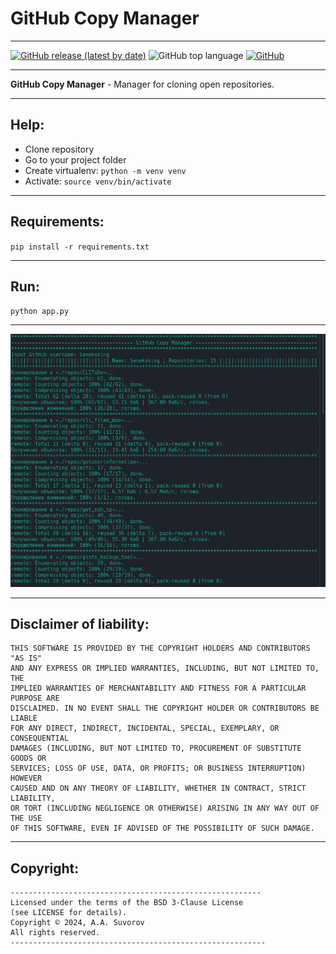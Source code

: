 # GitHub Copy Manager

---

[![GitHub release (latest by date)](https://img.shields.io/github/v/release/saneksking/github_copy_manager)](https://github.com/saneksking/github_copy_manager/)
![GitHub top language](https://img.shields.io/github/languages/top/saneksking/github_copy_manager)
[![GitHub](https://img.shields.io/github/license/saneksking/github_copy_manager)](https://github.com/saneksking/github_copy_manager/blob/master/LICENSE)

---

**GitHub Copy Manager** - Manager for cloning open repositories.

---

## Help:

- Clone repository
- Go to your project folder
- Create virtualenv: `python -m venv venv`
- Activate: `source venv/bin/activate`

---

## Requirements:

`pip install -r requirements.txt`

---

## Run:

`python app.py`

---

<img src="data/images/logo.png" alt="Logo">

---

## Disclaimer of liability:
    THIS SOFTWARE IS PROVIDED BY THE COPYRIGHT HOLDERS AND CONTRIBUTORS "AS IS"
    AND ANY EXPRESS OR IMPLIED WARRANTIES, INCLUDING, BUT NOT LIMITED TO, THE
    IMPLIED WARRANTIES OF MERCHANTABILITY AND FITNESS FOR A PARTICULAR PURPOSE ARE
    DISCLAIMED. IN NO EVENT SHALL THE COPYRIGHT HOLDER OR CONTRIBUTORS BE LIABLE
    FOR ANY DIRECT, INDIRECT, INCIDENTAL, SPECIAL, EXEMPLARY, OR CONSEQUENTIAL
    DAMAGES (INCLUDING, BUT NOT LIMITED TO, PROCUREMENT OF SUBSTITUTE GOODS OR
    SERVICES; LOSS OF USE, DATA, OR PROFITS; OR BUSINESS INTERRUPTION) HOWEVER
    CAUSED AND ON ANY THEORY OF LIABILITY, WHETHER IN CONTRACT, STRICT LIABILITY,
    OR TORT (INCLUDING NEGLIGENCE OR OTHERWISE) ARISING IN ANY WAY OUT OF THE USE
    OF THIS SOFTWARE, EVEN IF ADVISED OF THE POSSIBILITY OF SUCH DAMAGE.

---

## Copyright:
    --------------------------------------------------------
    Licensed under the terms of the BSD 3-Clause License
    (see LICENSE for details).
    Copyright © 2024, A.A. Suvorov
    All rights reserved.
    ---------------------------------------------------------